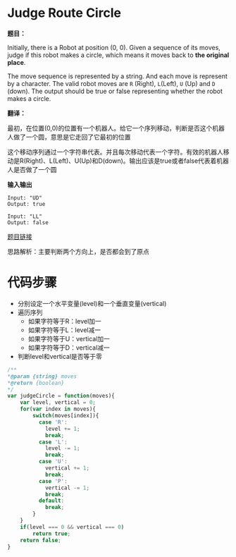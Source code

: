 # Judge Route Circle

**题目：**



Initially, there is a Robot at position (0, 0). Given a sequence of its moves, judge if this robot makes a circle, which means it moves back to **the original place**. 



The move sequence is represented by a string. And each move is represent by a character. The valid robot moves are `R` (Right), `L`(Left), `U` (Up) and `D` (down). The output should be true or false representing whether the robot makes a circle.



**翻译：**



最初，在位置(0,0)的位置有一个机器人。给它一个序列移动，判断是否这个机器人做了一个圆，意思是它走回了它最初的位置



这个移动序列通过一个字符串代表。并且每次移动代表一个字符。有效的机器人移动是R(Right)、L(Left)、U(Up)和D(down)。输出应该是true或者false代表着机器人是否做了一个圆



**输入输出**



```
Input: "UD"
Output: true

Input: "LL"
Output: false
```



[题目链接](https://leetcode.com/problems/judge-route-circle/description/)



思路解析：主要判断两个方向上，是否都会到了原点



# 代码步骤



* 分别设定一个水平变量(level)和一个垂直变量(vertical)
* 遍历序列
  * 如果字符等于R：level加一
  * 如果字符等于L：level减一
  * 如果字符等于U：vertical加一
  * 如果字符等于D：vertical减一
* 判断level和vertical是否等于零



```javascript
/**
*@param {string} moves
*@return {boolean}
*/
var judgeCircle = function(moves){
    var level, vertical = 0;
  	for(var index in moves){
        switch(moves[index]){
          case 'R':
            level += 1;
            break;
          case 'L':
            level -= 1;
            break;
          case 'U':
            vertical += 1;
            break;
          case 'P':
            vertical -= 1;
            break;
          default:
            break;
        }
    }
  	if(level === 0 && vertical === 0)
      	return true;
  	return false;
}
```

